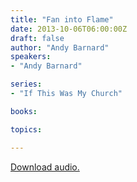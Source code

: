 ```yaml
---
title: "Fan into Flame"
date: 2013-10-06T06:00:00Z
draft: false
author: "Andy Barnard"
speakers:
- "Andy Barnard"

series:
- "If This Was My Church"

books:

topics:

---
```

[Download audio.](https://s3.amazonaws.com/highway/sermons/2013_10/06_Fan_into_Flame.mp3)